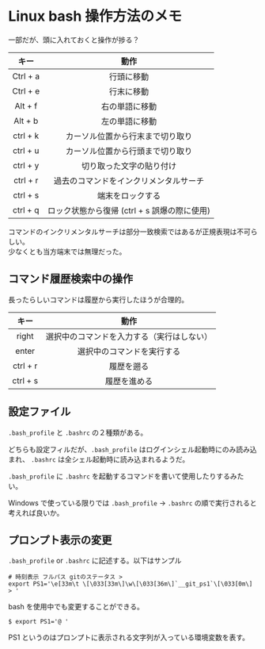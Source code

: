 # Linux bash 操作方法のメモ

一部だが、頭に入れておくと操作が捗る？

|   キー   |                     動作                     |
| :------: | :------------------------------------------: |
| Ctrl + a |                  行頭に移動                  |
| Ctrl + e |                  行末に移動                  |
| Alt + f  |                右の単語に移動                |
| Alt + b  |                左の単語に移動                |
| ctrl + k |       カーソル位置から行末まで切り取り       |
| ctrl + u |       カーソル位置から行頭まで切り取り       |
| ctrl + y |           切り取った文字の貼り付け           |
| ctrl + r |    過去のコマンドをインクリメンタルサーチ    |
| ctrl + s |               端末をロックする               |
| ctrl + q | ロック状態から復帰 (ctrl + s 誤爆の際に使用) |

コマンドのインクリメンタルサーチは部分一致検索ではあるが正規表現は不可らしい。  
少なくとも当方端末では無理だった。
## コマンド履歴検索中の操作

長ったらしいコマンドは履歴から実行したほうが合理的。

|   キー   |                    動作                    |
| :------: | :----------------------------------------: |
|  right   | 選択中のコマンドを入力する（実行はしない） |
|  enter   |         選択中のコマンドを実行する         |
| ctrl + r |                 履歴を遡る                 |
| ctrl + s |                履歴を進める                |

## 設定ファイル

`.bash_profile` と `.bashrc` の２種類がある。

どちらも設定フィルだが、`.bash_profile` はログインシェル起動時にのみ読み込まれ、
`.bashrc` は全シェル起動時に読み込まれるようだ。

`.bash_profile` に `.bashrc` を起動するコマンドを書いて使用したりするみたい。

Windows で使っている限りでは `.bash_profile` -> `.bashrc` の順で実行されると考えれば良いか。

## プロンプト表示の変更

`.bash_profile` or `.bashrc` に記述する。以下はサンプル

    # 時刻表示 フルパス gitのステータス > 
    export PS1='\e[33m\t \[\033[33m\]\w\[\033[36m\]`__git_ps1`\[\033[0m\] > '

bash を使用中でも変更することができる。

    $ export PS1='@ '

PS1 というのはプロンプトに表示される文字列が入っている環境変数を表す。
